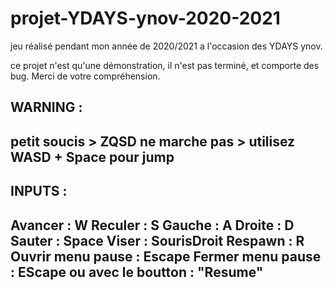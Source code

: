 # projet-YDAYS-ynov-2020-2021
jeu réalisé pendant mon année de 2020/2021 a l'occasion des YDAYS ynov.

ce projet n'est qu'une démonstration, il n'est pas terminé, et comporte des bug. Merci de votre compréhension.

WARNING :
---------------------------------------------------------------------
petit soucis > ZQSD ne marche pas > utilisez WASD + Space pour jump
---------------------------------------------------------------------

INPUTS :
---------------------------------------------------------------------
Avancer : W
Reculer : S
Gauche : A
Droite : D
Sauter : Space
Viser : SourisDroit
Respawn : R
Ouvrir menu pause : Escape 
Fermer menu pause : EScape ou avec le boutton : "Resume"
---------------------------------------------------------------------



